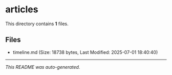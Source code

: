 # articles

This directory contains **1** files.

## Files

- timeline.md (Size: 18738 bytes, Last Modified: 2025-07-01 18:40:40)

---
*This README was auto-generated.*
